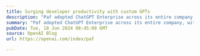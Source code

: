 ```yaml
---
title: Surging developer productivity with custom GPTs
description: "Paf adopted ChatGPT Enterprise across its entire company, with engineers using custom GPTs on a daily basis to speed up routine development tasks. Paf also integrated ChatGPT Enterprise into the grit:lab coding academy (gritlab.ax), training the next generation of software developers using an AI-augmented, systems-architecture mindset from day one. In addition to the wide range of use cases for developers and grit:lab students, 70% of Paf employees actively use ChatGPT Enterprise, spanning business teams like finance, HR, marketing, and customer support."
summary: "Paf adopted ChatGPT Enterprise across its entire company, with engineers using custom GPTs on a daily basis to speed up routine development tasks. Paf also integrated ChatGPT Enterprise into the grit:lab coding academy (gritlab.ax), training the next generation of software developers using an AI-augmented, systems-architecture mindset from day one. In addition to the wide range of use cases for developers and grit:lab students, 70% of Paf employees actively use ChatGPT Enterprise, spanning business teams like finance, HR, marketing, and customer support."
pubDate: Tue, 18 Jun 2024 08:45:00 GMT
source: OpenAI Blog
url: https://openai.com/index/paf

---
```


